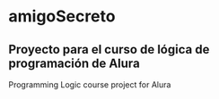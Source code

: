 # amigoSecreto
Proyecto para el curso de lógica de programación de Alura
---------------
Programming Logic course project for Alura
